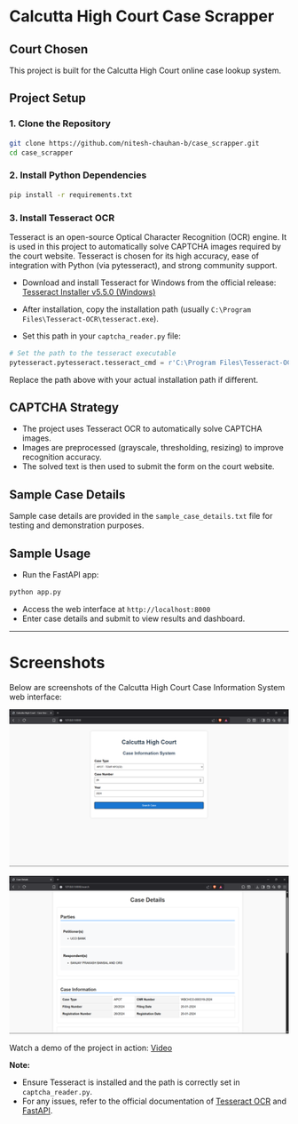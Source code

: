 # Calcutta High Court Case Scrapper

## Court Chosen
This project is built for the Calcutta High Court online case lookup system.

## Project Setup

### 1. Clone the Repository
```bash
git clone https://github.com/nitesh-chauhan-b/case_scrapper.git
cd case_scrapper
```

### 2. Install Python Dependencies
```bash
pip install -r requirements.txt
```

### 3. Install Tesseract OCR
Tesseract is an open-source Optical Character Recognition (OCR) engine. It is used in this project to automatically solve CAPTCHA images required by the court website. Tesseract is chosen for its high accuracy, ease of integration with Python (via pytesseract), and strong community support.

- Download and install Tesseract for Windows from the official release:
  [Tesseract Installer v5.5.0 (Windows)](https://github.com/tesseract-ocr/tesseract/releases/download/5.5.0/tesseract-ocr-w64-setup-5.5.0.20241111.exe)

- After installation, copy the installation path (usually `C:\Program Files\Tesseract-OCR\tesseract.exe`).
- Set this path in your `captcha_reader.py` file:

```python
# Set the path to the tesseract executable
pytesseract.pytesseract.tesseract_cmd = r'C:\Program Files\Tesseract-OCR\tesseract.exe'
```

Replace the path above with your actual installation path if different.

## CAPTCHA Strategy
- The project uses Tesseract OCR to automatically solve CAPTCHA images.
- Images are preprocessed (grayscale, thresholding, resizing) to improve recognition accuracy.
- The solved text is then used to submit the form on the court website.


## Sample Case Details
Sample case details are provided in the `sample_case_details.txt` file for testing and demonstration purposes.

## Sample Usage
- Run the FastAPI app:
```bash
python app.py
```
- Access the web interface at `http://localhost:8000`
- Enter case details and submit to view results and dashboard.

---

# Screenshots

Below are screenshots of the Calcutta High Court Case Information System web interface:

![Case Search Form](static\SS\1.png)

![Case Search Result](static\SS\2.png)

Watch a demo of the project in action: [Video](https://youtu.be/ELNV73IvnNk)



**Note:**
- Ensure Tesseract is installed and the path is correctly set in `captcha_reader.py`.
- For any issues, refer to the official documentation of [Tesseract OCR](https://github.com/tesseract-ocr/tesseract) and [FastAPI](https://fastapi.tiangolo.com/).
